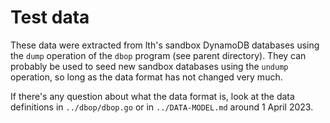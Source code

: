 # Test data

These data were extracted from lth's sandbox DynamoDB databases using the `dump` operation of the
`dbop` program (see parent directory).  They can probably be used to seed new sandbox databases
using the `undump` operation, so long as the data format has not changed very much.

If there's any question about what the data format is, look at the data definitions in
`../dbop/dbop.go` or in `../DATA-MODEL.md` around 1 April 2023.
